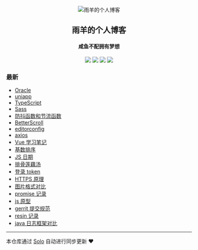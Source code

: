 <p align="center"><img alt="雨羊的个人博客" src="https://static.b3log.org/images/brand/solo-32.png"></p><h2 align="center">
雨羊的个人博客
</h2>

<h4 align="center">咸鱼不配拥有梦想</h4>
<p align="center"><a title="雨羊的个人博客" target="_blank" href="https://github.com/Rainsheep/solo-blog"><img src="https://img.shields.io/github/last-commit/Rainsheep/solo-blog.svg?style=flat-square&color=FF9900"></a>
<a title="GitHub repo size in bytes" target="_blank" href="https://github.com/Rainsheep/solo-blog"><img src="https://img.shields.io/github/repo-size/Rainsheep/solo-blog.svg?style=flat-square"></a>
<a title="Solo Version" target="_blank" href="https://github.com/88250/solo/releases"><img src="https://img.shields.io/badge/solo-4.3.1-f1e05a.svg?style=flat-square&color=blueviolet"></a>
<a title="Hits" target="_blank" href="https://github.com/88250/hits"><img src="https://hits.b3log.org/Rainsheep/solo-blog.svg"></a></p>

### 最新

* [Oracle](https://www.rainsheep.cn/articles/2021/01/03/1609663992314.html)
* [uniapp](https://www.rainsheep.cn/articles/2020/12/29/1609240734107.html)
* [TypeScript](https://www.rainsheep.cn/articles/2020/12/27/1609063642896.html)
* [Sass](https://www.rainsheep.cn/articles/2020/12/26/1608963302015.html)
* [防抖函数和节流函数](https://www.rainsheep.cn/articles/2020/12/20/1608435172855.html)
* [BetterScroll](https://www.rainsheep.cn/articles/2020/12/20/1608399914825.html)
* [editorconfig](https://www.rainsheep.cn/articles/2020/12/16/1608126816359.html)
* [axios](https://www.rainsheep.cn/articles/2020/12/13/1607868661662.html)
* [Vue  学习笔记](https://www.rainsheep.cn/articles/2020/12/04/1607012351725.html)
* [基数排序](https://www.rainsheep.cn/articles/2020/11/26/1606359266162.html)
* [JS 日期](https://www.rainsheep.cn/articles/2020/11/25/1606289855096.html)
* [排骨莲藕汤](https://www.rainsheep.cn/articles/2020/11/20/1605877944821.html)
* [登录 token](https://www.rainsheep.cn/articles/2020/11/18/1605632510284.html)
* [HTTPS 原理](https://www.rainsheep.cn/articles/2020/11/14/1605285813540.html)
* [图片格式对比](https://www.rainsheep.cn/articles/2020/11/09/1604933104680.html)
* [promise 记录](https://www.rainsheep.cn/articles/2020/11/06/1604663123888.html)
* [js 原型](https://www.rainsheep.cn/articles/2020/11/06/1604649045374.html)
* [gerrit 提交规范](https://www.rainsheep.cn/articles/2020/11/03/1604405375527.html)
* [resin 记录](https://www.rainsheep.cn/articles/2020/11/02/1604323139963.html)
* [java 日志框架对比](https://www.rainsheep.cn/articles/2020/11/01/1604161122197.html)



---

本仓库通过 [Solo](https://github.com/88250/solo) 自动进行同步更新 ❤️ 